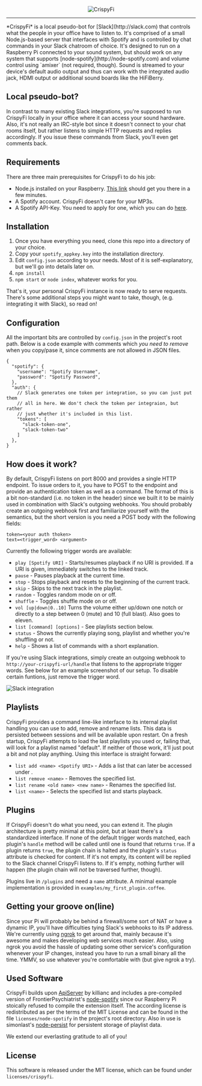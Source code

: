 <p align="center">
  <img src="http://res.cloudinary.com/hlwjgyj8f/image/upload/v1410430228/h71mqvptn5t1yc9pdjuf.png" alt="CrispyFi" />
</p>
<hr />
*CrispyFi* is a local pseudo-bot for [Slack](http://slack.com) that controls what the people in your office have to listen to. It's comprised of a small Node.js-based server that interfaces with Spotify and is controlled by chat commands in your Slack chatroom of choice. It's designed to run on a Raspberry Pi connected to your sound system, but should work on any system that supports [node-spotify](http://node-spotify.com) and volume control using `amixer` (not required, though). Sound is streamed to your device's default audio output and thus can work with the integrated audio jack, HDMI output or additional sound boards like the HiFiBerry.

## Local pseudo-bot?
In contrast to many existing Slack integrations, you're supposed to run CrispyFi locally in your office where it can access your sound hardware. Also, it's not really an IRC-style bot since it doesn't connect to your chat rooms itself, but rather listens to simple HTTP requests and replies accordingly. If you issue these commands from Slack, you'll even get comments back.

## Requirements
There are three main prerequisites for CrispyFi to do his job:

* Node.js installed on your Raspberry. [This link](http://joshondesign.com/2013/10/23/noderpi) should get you there in a few minutes.
* A Spotify account. CrispyFi doesn't care for your MP3s.
* A Spotify API-Key. You need to apply for one, which you can do [here](https://devaccount.spotify.com/my-account/keys/).

## Installation
1. Once you have everything you need, clone this repo into a directory of your choice.
2. Copy your `spotify_appkey.key` into the installation directory.
3. Edit `config.json` according to your needs. Most of it is self-explanatory, but we'll go into details later on.
4. `npm install`
5. `npm start` or `node index`, whatever works for you.

That's it, your personal CrispyFi instance is now ready to serve requests. There's some additional steps you might want to take, though, (e.g. integrating it with Slack), so read on!

## Configuration
All the important bits are controlled by `config.json` in the project's root path. Below is a code example with comments which *you need to remove* when you copy/pase it, since comments are not allowed in JSON files.

```
{
  "spotify": {
    "username": "Spotify Username",
    "password": "Spotify Password",
  },
  "auth": {
  	// Slack generates one token per integration, so you can just put them
  	// all in here. We don't check the token per integraion, but rather
  	// just whether it's included in this list.
    "tokens": [
      "slack-token-one",
      "slack-token-two"
    ]
  },
}
```

## How does it work?
By default, CrispyFi listens on port 8000 and provides a single HTTP endpoint. To issue orders to it, you have to POST to the endpoint and provide an authentication token as well as a command. The format of this is a bit non-standard (i.e. no token in the header) since we built it to be mainly used in combination with Slack's outgoing webhooks. You should probably create an outgoing webhook first and familiarize yourself with the semantics, but the short version is you need a POST body with the following fields:

```
token=<your auth thoken>
text=<trigger_word> <argument>
```

Currently the following trigger words are available:

* `play [Spotify URI]` - Starts/resumes playback if no URI is provided. If a URI is given, immediately switches to the linked track.
* `pause` - Pauses playback at the current time.
* `stop` - Stops playback and resets to the beginning of the current track.
* `skip` - Skips to the next track in the playlist.
* `random` - Toggles random mode on or off.
* `shuffle` - Toggles shuffle mode on or off.
* `vol [up|down|0..10]` Turns the volume either up/down one notch or directly to a step between 0 (mute) and 10 (full blast). Also goes to eleven.
* `list [command] [options]` - See playlists section below.
* `status` - Shows the currently playing song, playlist and whether you're shuffling or not.
* `help` - Shows a list of commands with a short explanation.

If you're using Slack integrations, simply create an outgoing webhook to `http://your-crispyfi-url/handle` that listens to the appropriate trigger words. See below for an example screenshot of our setup. To disable certain funtions, just remove the trigger word.

![Slack integration](http://i.imgur.com/Tye5R2W.png)

## Playlists
CrispyFi provides a command line-like interface to its internal playlist handling you can use to add, remove and rename lists. This data is persisted between sessions and will be available upon restart. On a fresh startup, CrispyFi attempts to load the last playlists you used or, failing that, will look for a playlist named "default". If neither of those work, it'll just pout a bit and not play anything. Using this interface is straight forward:

* `list add <name> <Spotify URI>` - Adds a list that can later be accessed under <name>.
* `list remove <name>` - Removes the specified list.
* `list rename <old name> <new name>` - Renames the specified list.
* `list <name>` - Selects the specified list and starts playback.

## Plugins
If CrispyFi doesn't do what you need, you can extend it. The plugin architecture is pretty minimal at this point, but at least there's a standardized interface. If none of the default trigger words matched, each plugin's `handle` method will be called until one is found that returns `true`. If a plugin returns `true`, the plugin chain is halted and the plugin's `status` attribute is checked for content. If it's not empty, its content will be replied to the Slack channel CrispyFi listens to. If it's empty, nothing further will happen (the plugin chain will *not* be traversed further, though).

Plugins live in `/plugins` and need a `name` attribute. A minimal example implementation is provided in `examples/my_first_plugin.coffee`.

## Getting your groove on(line)
Since your Pi will probably be behind a firewall/some sort of NAT or have a dynamic IP, you'll have difficulties tying Slack's webhooks to its IP address. We're currently using [ngrok](http://ngrok.com) to get around that, mainly because it's awesome and makes developing web services much easier. Also, using ngrok you avoid the hassle of updating some other service's configuration whenever your IP changes, instead you have to run a small binary all the time. YMMV, so use whatever you're comfortable with (but give ngrok a try).

## Used Software
CrispyFi builds upon [ApiServer](https://github.com/kilianc/node-apiserver) by killianc and includes a pre-compiled version of FrontierPsychiatrist's [node-spotify](https://github.com/FrontierPsychiatrist/node-spotify) since our Raspberry Pi stoically refused to compile the extension itself. The according license is redistributed as per the terms of the MIT License and can be found in the file `licenses/node-spotify` in the project's root directory. Also in use is simonlast's [node-persist](https://github.com/simonlast/node-persist) for persistent storage of playlist data.

We extend our everlasting gratitude to all of you!

## License
This software is released under the MIT license, which can be found under `licenses/crispyfi`.
